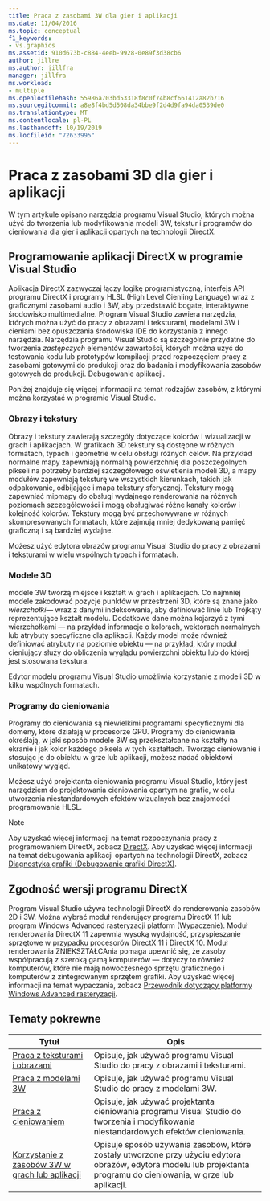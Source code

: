 ```yaml
---
title: Praca z zasobami 3W dla gier i aplikacji
ms.date: 11/04/2016
ms.topic: conceptual
f1_keywords:
- vs.graphics
ms.assetid: 910d673b-c884-4eeb-9928-0e89f3d38cb6
author: jillre
ms.author: jillfra
manager: jillfra
ms.workload:
- multiple
ms.openlocfilehash: 55986a703bd53318f8c0f74b8cf661412a82b716
ms.sourcegitcommit: a8e8f4bd5d508da34bbe9f2d4d9fa94da0539de0
ms.translationtype: MT
ms.contentlocale: pl-PL
ms.lasthandoff: 10/19/2019
ms.locfileid: "72633995"
---
```

# <a name="work-with-3d-assets-for-games-and-apps"></a>Praca z zasobami 3D dla gier i aplikacji

W tym artykule opisano narzędzia programu Visual Studio, których można użyć do tworzenia lub modyfikowania modeli 3W, tekstur i programów do cieniowania dla gier i aplikacji opartych na technologii DirectX.

## <a name="directx-app-development-in-visual-studio"></a>Programowanie aplikacji DirectX w programie Visual Studio

Aplikacja DirectX zazwyczaj łączy logikę programistyczną, interfejs API programu DirectX i programy HLSL (High Level Cieniing Language) wraz z graficznymi zasobami audio i 3W, aby przedstawić bogate, interaktywne środowisko multimedialne. Program Visual Studio zawiera narzędzia, których można użyć do pracy z obrazami i teksturami, modelami 3W i cieniami bez opuszczania środowiska IDE do korzystania z innego narzędzia. Narzędzia programu Visual Studio są szczególnie przydatne do tworzenia *zastępczych* elementów zawartości, których można użyć do testowania kodu lub prototypów kompilacji przed rozpoczęciem pracy z zasobami gotowymi do produkcji oraz do badania i modyfikowania zasobów gotowych do produkcji. Debugowanie aplikacji.

Poniżej znajduje się więcej informacji na temat rodzajów zasobów, z którymi można korzystać w programie Visual Studio.

### <a name="images-and-textures"></a>Obrazy i tekstury

Obrazy i tekstury zawierają szczegóły dotyczące kolorów i wizualizacji w grach i aplikacjach. W grafikach 3D tekstury są dostępne w różnych formatach, typach i geometrie w celu obsługi różnych celów. Na przykład normalne mapy zapewniają normalną powierzchnię dla poszczególnych pikseli na potrzeby bardziej szczegółowego oświetlenia modeli 3D, a mapy modułów zapewniają teksturę we wszystkich kierunkach, takich jak odpakowanie, odbijające i mapa tekstury sferycznej. Tekstury mogą zapewniać mipmapy do obsługi wydajnego renderowania na różnych poziomach szczegółowości i mogą obsługiwać różne kanały kolorów i kolejność kolorów. Tekstury mogą być przechowywane w różnych skompresowanych formatach, które zajmują mniej dedykowaną pamięć graficzną i są bardziej wydajne.

Możesz użyć edytora obrazów programu Visual Studio do pracy z obrazami i teksturami w wielu wspólnych typach i formatach.

### <a name="3d-models"></a>Modele 3D

modele 3W tworzą miejsce i kształt w grach i aplikacjach. Co najmniej modele zakodować pozycje punktów w przestrzeni 3D, które są znane jako *wierzchołki*— wraz z danymi indeksowania, aby definiować linie lub Trójkąty reprezentujące kształt modelu. Dodatkowe dane można kojarzyć z tymi wierzchołkami — na przykład informacje o kolorach, wektorach normalnych lub atrybuty specyficzne dla aplikacji. Każdy model może również definiować atrybuty na poziomie obiektu — na przykład, który moduł cieniujący służy do obliczenia wyglądu powierzchni obiektu lub do której jest stosowana tekstura.

Edytor modelu programu Visual Studio umożliwia korzystanie z modeli 3D w kilku wspólnych formatach.

### <a name="shaders"></a>Programy do cieniowania

Programy do cieniowania są niewielkimi programami specyficznymi dla domeny, które działają w procesorze GPU. Programy do cieniowania określają, w jaki sposób modele 3W są przekształcane na kształty na ekranie i jak kolor każdego piksela w tych kształtach. Tworząc cieniowanie i stosując je do obiektu w grze lub aplikacji, możesz nadać obiektowi unikatowy wygląd.

Możesz użyć projektanta cieniowania programu Visual Studio, który jest narzędziem do projektowania cieniowania opartym na grafie, w celu utworzenia niestandardowych efektów wizualnych bez znajomości programowania HLSL.

> [!NOTE]
> Aby uzyskać więcej informacji na temat rozpoczynania pracy z programowaniem DirectX, zobacz [DirectX](http://go.microsoft.com/fwlink/p/?LinkId=224633). Aby uzyskać więcej informacji na temat debugowania aplikacji opartych na technologii DirectX, zobacz [Diagnostyka grafiki (Debugowanie grafiki DirectX)](../debugger/graphics/visual-studio-graphics-diagnostics.md).

## <a name="directx-version-compatibility"></a>Zgodność wersji programu DirectX

Program Visual Studio używa technologii DirectX do renderowania zasobów 2D i 3W. Można wybrać moduł renderujący programu DirectX 11 lub program Windows Advanced rasteryzacji platform (Wypaczenie). Moduł renderowania DirectX 11 zapewnia wysoką wydajność, przyspieszanie sprzętowe w przypadku procesorów DirectX 11 i DirectX 10. Moduł renderowania ZNIEKSZTAŁCAnia pomaga upewnić się, że zasoby współpracują z szeroką gamą komputerów — dotyczy to również komputerów, które nie mają nowoczesnego sprzętu graficznego i komputerów z zintegrowanym sprzętem grafiki. Aby uzyskać więcej informacji na temat wypaczania, zobacz [Przewodnik dotyczący platformy Windows Advanced rasteryzacji](http://go.microsoft.com/fwlink/p/?LinkId=224634).

## <a name="related-topics"></a>Tematy pokrewne

|Tytuł|Opis|
|-----------|-----------------|
|[Praca z teksturami i obrazami](../designers/working-with-textures-and-images.md)|Opisuje, jak używać programu Visual Studio do pracy z obrazami i teksturami.|
|[Praca z modelami 3W](../designers/working-with-3-d-models.md)|Opisuje, jak używać programu Visual Studio do pracy z modelami 3W.|
|[Praca z cieniowaniem](../designers/working-with-shaders.md)|Opisuje, jak używać projektanta cieniowania programu Visual Studio do tworzenia i modyfikowania niestandardowych efektów cieniowania.|
|[Korzystanie z zasobów 3W w grach lub aplikacji](../designers/using-3-d-assets-in-your-game-or-app.md)|Opisuje sposób używania zasobów, które zostały utworzone przy użyciu edytora obrazów, edytora modelu lub projektanta programu do cieniowania, w grze lub aplikacji.|